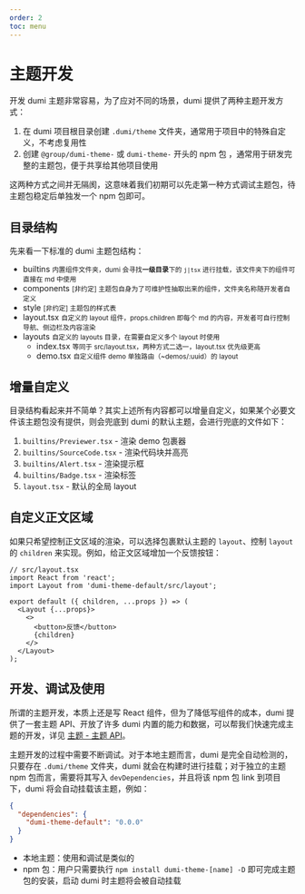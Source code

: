 ```yaml
---
order: 2
toc: menu
---
```


# 主题开发

开发 dumi 主题非常容易，为了应对不同的场景，dumi 提供了两种主题开发方式：

1. 在 dumi 项目根目录创建 `.dumi/theme` 文件夹，通常用于项目中的特殊自定义，不考虑复用性
2. 创建 `@group/dumi-theme-` 或 `dumi-theme-` 开头的 npm 包 ，通常用于研发完整的主题包，便于共享给其他项目使用

这两种方式之间并无隔阂，这意味着我们初期可以先走第一种方式调试主题包，待主题包稳定后单独发一个 npm 包即可。

## 目录结构

先来看一下标准的 dumi 主题包结构：

<Tree title=".dumi/theme（本地主题）或 dumi-theme-[name]/src（npm 主题包）">
  <ul>
    <li>
      builtins
      <small>内置组件文件夹，dumi 会寻找<strong>一级目录</strong>下的 <code>j|tsx</code> 进行挂载，该文件夹下的组件可直接在 md 中使用</small>
    </li>
    <li>
      components
      <small>[非约定] 主题包自身为了可维护性抽取出来的组件，文件夹名称随开发者自定义</small>
    </li>
    <li>
      style
      <small>[非约定] 主题包的样式表</small>
    </li>
    <li>
      layout.tsx
      <small>自定义的 layout 组件，props.children 即每个 md 的内容，开发者可自行控制导航、侧边栏及内容渲染</small>
    </li>
    <li>
      layouts
      <small>自定义的 layouts 目录，在需要自定义多个 layout 时使用</small>
      <ul>
        <li>
          index.tsx
          <small>等同于 src/layout.tsx，两种方式二选一，layout.tsx 优先级更高</small>
        </li>
        <li>
          demo.tsx
          <small>自定义组件 demo 单独路由（~demos/:uuid）的 layout</small>
        </li>
      </ul>
    </li>
  </ul>
</Tree>

## 增量自定义

目录结构看起来并不简单？其实上述所有内容都可以增量自定义，如果某个必要文件该主题包没有提供，则会兜底到 dumi 的默认主题，会进行兜底的文件如下：

1. `builtins/Previewer.tsx` - 渲染 demo 包裹器
2. `builtins/SourceCode.tsx` - 渲染代码块并高亮
3. `builtins/Alert.tsx` - 渲染提示框
4. `builtins/Badge.tsx` - 渲染标签
5. `layout.tsx` - 默认的全局 layout

## 自定义正文区域

如果只希望控制正文区域的渲染，可以选择包裹默认主题的 `layout`、控制 `layout` 的 `children` 来实现。例如，给正文区域增加一个反馈按钮：

```tsx | pure
// src/layout.tsx
import React from 'react';
import Layout from 'dumi-theme-default/src/layout';

export default ({ children, ...props }) => (
  <Layout {...props}>
    <>
      <button>反馈</button>
      {children}
    </>
  </Layout>
);
```

## 开发、调试及使用

所谓的主题开发，本质上还是写 React 组件，但为了降低写组件的成本，dumi 提供了一套主题 API、开放了许多 dumi 内置的能力和数据，可以帮我们快速完成主题的开发，详见 [主题 - 主题 API](/zh-CN/theme/api)。

主题开发的过程中需要不断调试。对于本地主题而言，dumi 是完全自动检测的，只要存在 `.dumi/theme` 文件夹，dumi 就会在构建时进行挂载；对于独立的主题 npm 包而言，需要将其写入 `devDependencies`，并且将该 npm 包 link 到项目下，dumi 将会自动挂载该主题，例如：

```json
{
  "dependencies": {
    "dumi-theme-default": "0.0.0"
  }
}
```

- 本地主题：使用和调试是类似的
- npm 包：用户只需要执行 `npm install dumi-theme-[name] -D` 即可完成主题包的安装，启动 dumi 时主题将会被自动挂载
